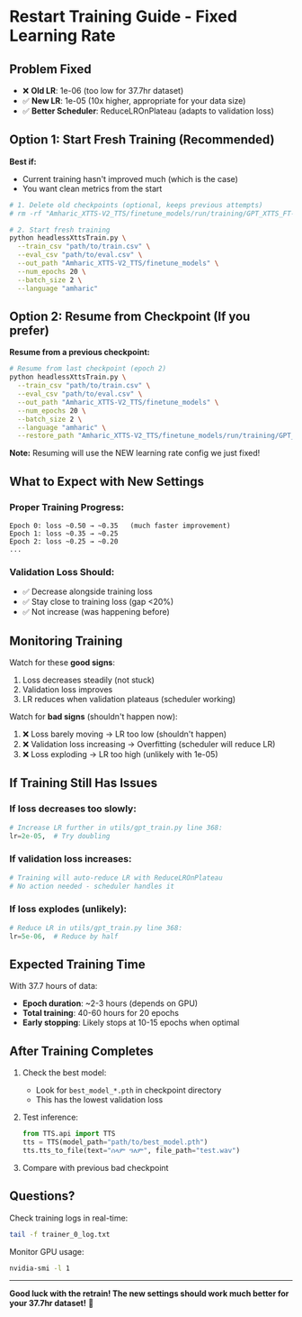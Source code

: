 # Restart Training Guide - Fixed Learning Rate

## Problem Fixed
- ❌ **Old LR**: 1e-06 (too low for 37.7hr dataset)
- ✅ **New LR**: 1e-05 (10x higher, appropriate for your data size)
- ✅ **Better Scheduler**: ReduceLROnPlateau (adapts to validation loss)

## Option 1: Start Fresh Training (Recommended)

**Best if:**
- Current training hasn't improved much (which is the case)
- You want clean metrics from the start

```bash
# 1. Delete old checkpoints (optional, keeps previous attempts)
# rm -rf "Amharic_XTTS-V2_TTS/finetune_models/run/training/GPT_XTTS_FT-October-17-2025_06+40AM-14fa6ae"

# 2. Start fresh training
python headlessXttsTrain.py \
  --train_csv "path/to/train.csv" \
  --eval_csv "path/to/eval.csv" \
  --out_path "Amharic_XTTS-V2_TTS/finetune_models" \
  --num_epochs 20 \
  --batch_size 2 \
  --language "amharic"
```

## Option 2: Resume from Checkpoint (If you prefer)

**Resume from a previous checkpoint:**

```bash
# Resume from last checkpoint (epoch 2)
python headlessXttsTrain.py \
  --train_csv "path/to/train.csv" \
  --eval_csv "path/to/eval.csv" \
  --out_path "Amharic_XTTS-V2_TTS/finetune_models" \
  --num_epochs 20 \
  --batch_size 2 \
  --language "amharic" \
  --restore_path "Amharic_XTTS-V2_TTS/finetune_models/run/training/GPT_XTTS_FT-October-17-2025_06+40AM-14fa6ae/checkpoint_8000.pth"
```

**Note:** Resuming will use the NEW learning rate config we just fixed!

## What to Expect with New Settings

### Proper Training Progress:
```
Epoch 0: loss ~0.50 → ~0.35   (much faster improvement)
Epoch 1: loss ~0.35 → ~0.25
Epoch 2: loss ~0.25 → ~0.20
...
```

### Validation Loss Should:
- ✅ Decrease alongside training loss
- ✅ Stay close to training loss (gap <20%)
- ✅ Not increase (was happening before)

## Monitoring Training

Watch for these **good signs**:
1. Loss decreases steadily (not stuck)
2. Validation loss improves
3. LR reduces when validation plateaus (scheduler working)

Watch for **bad signs** (shouldn't happen now):
1. ❌ Loss barely moving → LR too low (shouldn't happen)
2. ❌ Validation loss increasing → Overfitting (scheduler will reduce LR)
3. ❌ Loss exploding → LR too high (unlikely with 1e-05)

## If Training Still Has Issues

### If loss decreases too slowly:
```python
# Increase LR further in utils/gpt_train.py line 368:
lr=2e-05,  # Try doubling
```

### If validation loss increases:
```python
# Training will auto-reduce LR with ReduceLROnPlateau
# No action needed - scheduler handles it
```

### If loss explodes (unlikely):
```python
# Reduce LR in utils/gpt_train.py line 368:
lr=5e-06,  # Reduce by half
```

## Expected Training Time

With 37.7 hours of data:
- **Epoch duration**: ~2-3 hours (depends on GPU)
- **Total training**: 40-60 hours for 20 epochs
- **Early stopping**: Likely stops at 10-15 epochs when optimal

## After Training Completes

1. Check the best model:
   - Look for `best_model_*.pth` in checkpoint directory
   - This has the lowest validation loss

2. Test inference:
   ```python
   from TTS.api import TTS
   tts = TTS(model_path="path/to/best_model.pth")
   tts.tts_to_file(text="ሰላም ዓለም", file_path="test.wav")
   ```

3. Compare with previous bad checkpoint

## Questions?

Check training logs in real-time:
```bash
tail -f trainer_0_log.txt
```

Monitor GPU usage:
```bash
nvidia-smi -l 1
```

---

**Good luck with the retrain! The new settings should work much better for your 37.7hr dataset!** 🚀
